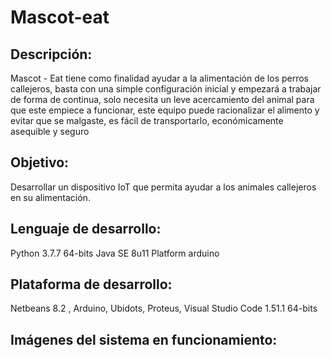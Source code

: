 # Mascot-eat
## Descripción:
Mascot - Eat tiene como finalidad ayudar a la alimentación de los perros callejeros, basta con una simple configuración inicial y empezará a trabajar de forma de continua, solo necesita un leve acercamiento del animal para que este empiece a funcionar, este equipo puede racionalizar el alimento y evitar que se malgaste, es fácil de transportarlo, económicamente asequible y seguro
## Objetivo:
Desarrollar un dispositivo IoT que permita ayudar a los animales callejeros en su alimentación.
## Lenguaje de desarrollo:
Python 3.7.7 64-bits
Java SE 8u11 Platform
arduino
## Plataforma de desarrollo: 
Netbeans 8.2 , Arduino, Ubidots, Proteus, Visual Studio Code 1.51.1 64-bits
## Imágenes del sistema en funcionamiento: 

